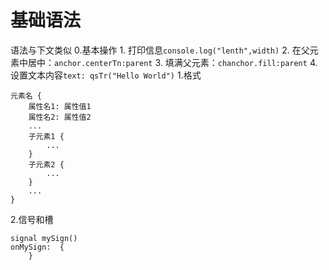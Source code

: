 # 基础语法
语法与下文类似
0.基本操作
	1. 打印信息`console.log("lenth",width)`
	2. 在父元素中居中：`anchor.centerTn:parent`
	3. 填满父元素：`chanchor.fill:parent`
	4. 设置文本内容`text: qsTr("Hello World")`
1.格式
~~~
元素名 {
    属性名1: 属性值1
    属性名2: 属性值2
    ...
    子元素1 {
        ...
    }
    子元素2 {
        ...
    }
    ...
}    
~~~
2.信号和槽
~~~
signal mySign()
onMySign:  {
    }
~~~


